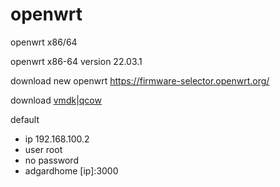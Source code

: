 # openwrt
openwrt x86/64
 
 openwrt x86-64 version 22.03.1
 
 download new openwrt https://firmware-selector.openwrt.org/
 
 download [vmdk](https://github.com/DumplingMiku/openwrt/releases/download/v0.0.1/openwrt-22.03.1-x86-64.vmdk.zip)|[qcow](https://github.com/DumplingMiku/openwrt/releases/download/v0.0.1/openwrt-22.03.1-x86-64.qcow2.zip)

 default 
 - ip 192.168.100.2
 - user root
 - no password
 - adgardhome [ip]:3000
